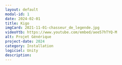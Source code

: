 ```yaml
---
layout: default
modal-id: 1
date: 2024-02-01
title: Kigo
imgCard: 2021-11-01-chasseur_de_legende.jpg
videoYtb: https://www.youtube.com/embed/aee57hTYQ-M
alt: Projet Générique
project-date: 2024
category: Installation
logiciel: Unity
description:
---
```

